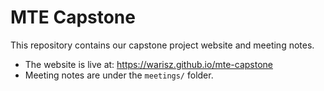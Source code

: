 # MTE Capstone

This repository contains our capstone project website and meeting notes.  

- The website is live at: https://warisz.github.io/mte-capstone  
- Meeting notes are under the `meetings/` folder.
